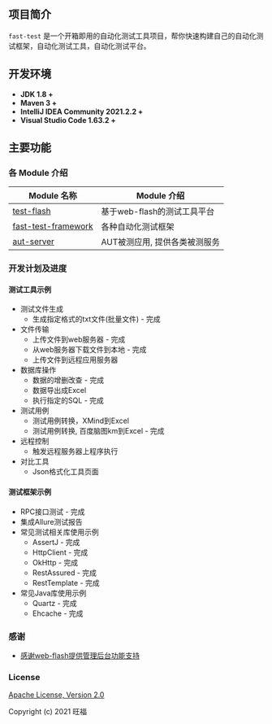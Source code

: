 ## 项目简介

`fast-test` 是一个开箱即用的自动化测试工具项目，帮你快速构建自己的自动化测试框架，自动化测试工具，自动化测试平台。

## 开发环境

- **JDK 1.8 +**
- **Maven 3 +**
- **IntelliJ IDEA Community 2021.2.2 +** 
- **Visual Studio Code 1.63.2 +**

## 主要功能

### 各 Module 介绍

| Module 名称                                                  | Module 介绍                                                  |
| ------------------------------------------------------------ | ------------------------------------------------------------ |
| [test-flash](./test-flash)                         | 基于web-flash的测试工具平台                                |
| [fast-test-framework](./fast-test-framework)       | 各种自动化测试框架                                |
| [aut-server](./aut-server)                         | AUT被测应用, 提供各类被测服务                                |

### 开发计划及进度

#### 测试工具示例
- 测试文件生成
    - 生成指定格式的txt文件(批量文件) - 完成
- 文件传输
    - 上传文件到web服务器 - 完成
    - 从web服务器下载文件到本地 - 完成
    - 上传文件到远程应用服务器
- 数据库操作
    - 数据的增删改查 - 完成
    - 数据导出成Excel
    - 执行指定的SQL - 完成
- 测试用例
    - 测试用例转换，XMind到Excel 
    - 测试用例转换, 百度脑图km到Excel - 完成
- 远程控制
    - 触发远程服务器上程序执行
- 对比工具
    - Json格式化工具页面

#### 测试框架示例
- RPC接口测试 - 完成
- 集成Allure测试报告
- 常见测试相关库使用示例
  - AssertJ - 完成
  - HttpClient - 完成
  - OkHttp - 完成
  - RestAssured - 完成
  - RestTemplate - 完成
- 常见Java库使用示例
  - Quartz - 完成
  - Ehcache - 完成

### 感谢
- [感谢web-flash提供管理后台功能支持](https://github.com/enilu/web-flash)

### License
[Apache License, Version 2.0](https://opensource.org/licenses/Apache-2.0)

Copyright (c) 2021 旺福